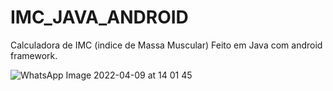 # IMC_JAVA_ANDROID


Calculadora de IMC (indice de Massa Muscular)
Feito em Java com android framework.

![WhatsApp Image 2022-04-09 at 14 01 45](https://user-images.githubusercontent.com/77954907/162586150-7f9ea859-a6f8-4aff-916d-e630fd0833b4.jpeg)
